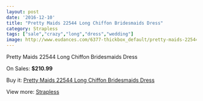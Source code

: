 ```yaml
---
layout: post
date: '2016-12-10'
title: "Pretty Maids 22544 Long Chiffon Bridesmaids Dress"
category: Strapless
tags: ["sale","crazy","long","dress","wedding"]
image: http://www.eudances.com/6377-thickbox_default/pretty-maids-22544-long-chiffon-bridesmaids-dress.jpg
---
```

Pretty Maids 22544 Long Chiffon Bridesmaids Dress

On Sales: **$210.99**
<a href="https://www.eudances.com/en/strapless/2314-pretty-maids-22544-long-chiffon-bridesmaids-dress.html"><amp-img layout="responsive" width="600" height="600" src="//www.eudances.com/6377-thickbox_default/pretty-maids-22544-long-chiffon-bridesmaids-dress.jpg" alt="Pretty Maids 22544 Long Chiffon Bridesmaids Dress 0" /></a>
<a href="https://www.eudances.com/en/strapless/2314-pretty-maids-22544-long-chiffon-bridesmaids-dress.html"><amp-img layout="responsive" width="600" height="600" src="//www.eudances.com/6378-thickbox_default/pretty-maids-22544-long-chiffon-bridesmaids-dress.jpg" alt="Pretty Maids 22544 Long Chiffon Bridesmaids Dress 1" /></a>

Buy it: [Pretty Maids 22544 Long Chiffon Bridesmaids Dress](https://www.eudances.com/en/strapless/2314-pretty-maids-22544-long-chiffon-bridesmaids-dress.html "Pretty Maids 22544 Long Chiffon Bridesmaids Dress")

View more: [Strapless](https://www.eudances.com/en/27-strapless "Strapless")